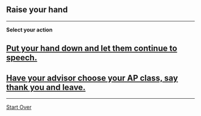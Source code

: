 ## Raise your hand
--- 

**Select your action**
## [Put your hand down and let them continue to speech.](2http://www.hstat.org/2017/05/17/ap-course-fair/)
## [Have your advisor choose your AP class, say thank you and leave.](http://www.hstat.org/2017/05/17/ap-course-fair/)
---
[Start Over](../home.md)